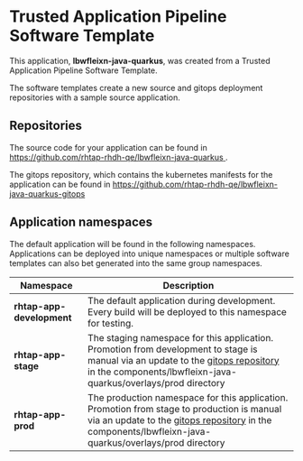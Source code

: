 # Trusted Application Pipeline Software Template

This application, **lbwfleixn-java-quarkus**, was created from a Trusted Application Pipeline Software Template.

The software templates create a new source and gitops deployment repositories with a sample source application. 

## Repositories

The source code for your application can be found in [https://github.com/rhtap-rhdh-qe/lbwfleixn-java-quarkus ](https://github.com/rhtap-rhdh-qe/lbwfleixn-java-quarkus ).
 
The gitops repository, which contains the kubernetes manifests for the application can be found in 
[https://github.com/rhtap-rhdh-qe/lbwfleixn-java-quarkus-gitops ](https://github.com/rhtap-rhdh-qe/lbwfleixn-java-quarkus-gitops ) 

## Application namespaces 

The default application will be found in the following namespaces. Applications can be deployed into unique namespaces or multiple software templates can also bet generated into the same group namespaces.  

|  Namespace   |  Description   |  
| -------- | -------- |   
| **rhtap-app-development** | The default application during development. Every build will be deployed to this namespace for testing. | 
| **rhtap-app-stage** | The staging namespace for this application. Promotion from development to stage is manual via an update to the [gitops repository](https://github.com/rhtap-rhdh-qe/lbwfleixn-java-quarkus-gitops ) in the components/lbwfleixn-java-quarkus/overlays/prod directory |  
| **rhtap-app-prod** | The production namespace for this application. Promotion from stage to production is manual via an update to the [gitops repository](https://github.com/rhtap-rhdh-qe/lbwfleixn-java-quarkus-gitops ) in the components/lbwfleixn-java-quarkus/overlays/prod directory | 